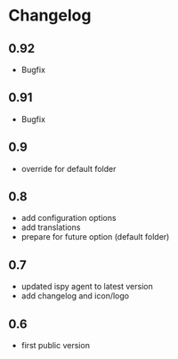 # Changelog
## 0.92
- Bugfix
## 0.91
- Bugfix
## 0.9
- override for default folder
## 0.8
- add configuration options
- add translations
- prepare for future option (default folder)
## 0.7
- updated ispy agent to latest version
- add changelog and icon/logo
## 0.6
- first public version
